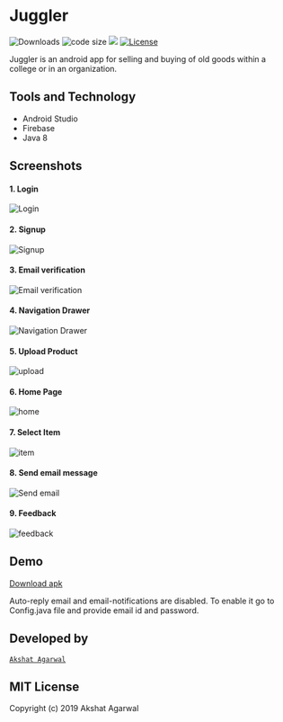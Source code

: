 # Juggler

![Downloads](https://img.shields.io/github/downloads/git-akshat/mini-project/total?style=plastic)
![code size](https://img.shields.io/github/languages/code-size/git-akshat/mini-project?style=plastic)
[![](https://img.shields.io/badge/author-Akshat%20Agarwal-green.svg?style=plastic)](https://github.com/git-akshat)
[![License](https://img.shields.io/github/license/git-akshat/mini-project?style=plastic&color=red)](https://github.com/git-akshat/mini-project/blob/master/LICENSE)



Juggler is an android app for selling and buying of old goods within a college or in an organization.




## Tools and Technology
- Android Studio
- Firebase
- Java 8

## Screenshots

#### 1. Login

![Login](https://github.com/git-akshat/mini-project/blob/master/Screenshots/login.png)

#### 2. Signup

![Signup](https://github.com/git-akshat/mini-project/blob/master/Screenshots/signup.png)

#### 3. Email verification

![Email verification](https://github.com/git-akshat/mini-project/blob/master/Screenshots/email_verification.png)

#### 4. Navigation Drawer

![Navigation Drawer](https://github.com/git-akshat/mini-project/blob/master/Screenshots/Navigation_drawer.png)

#### 5. Upload Product

![upload](https://github.com/git-akshat/mini-project/blob/master/Screenshots/upload_product.png)

#### 6. Home Page

![home](https://github.com/git-akshat/mini-project/blob/master/Screenshots/home.jpg)

#### 7. Select Item

![item](https://github.com/git-akshat/mini-project/blob/master/Screenshots/Item.jpg)

#### 8. Send email message

![Send email](https://github.com/git-akshat/mini-project/blob/master/Screenshots/message.jpg)

#### 9. Feedback

![feedback](https://github.com/git-akshat/mini-project/blob/master/Screenshots/Feedback.jpg)


## Demo
[Download apk](https://github.com/git-akshat/mini-project/releases/download/v16.6.19-alpha/Juggler-v16.6.19.apk)

Auto-reply email and email-notifications are disabled. To enable it go to Config.java file and provide email id and password.

## Developed by
[`Akshat Agarwal`](https://github.com/git-akshat)

## MIT License
Copyright (c) 2019 Akshat Agarwal
